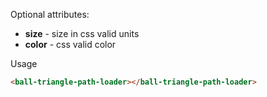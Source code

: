 
Optional attributes:
* **size** - size in css valid units
* **color** - css valid color

Usage

```HTML
<ball-triangle-path-loader></ball-triangle-path-loader>
```

